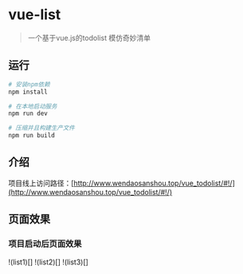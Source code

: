# vue-list

> 一个基于vue.js的todolist
> 模仿奇妙清单

## 运行

``` bash
# 安装npm依赖
npm install

# 在本地启动服务
npm run dev

# 压缩并且构建生产文件
npm run build

```
## 介绍

项目线上访问路径：[http://www.wendaosanshou.top/vue_todolist/#!/](http://www.wendaosanshou.top/vue_todolist/#!/)

## 页面效果

### 项目启动后页面效果
!(list1)[]
!(list2)[]
!(list3)[]